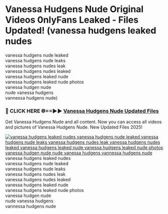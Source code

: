 # Vanessa Hudgens Nude Original Videos 0nlyFans Leaked - Files Updated! (vanessa hudgens leaked nudes<br>
vanessa hudgens nude leaked<br>
vanessa hudgens nude leaks<br>
vanessa hudgens nudes leak<br>
vanessa hudgens nudes leaked<br>
vanessa hudgens leaked nude<br>
vanessa hudgens leaked nude photos<br>
vanessa hudgen nude<br>
nude vanessa hudgens<br>
vannessa hudgens nude)

<h3>🔴 CLICK HERE 🌐==►► <a href="https://tinyurl.com/2p9ay9w9" rel="nofollow">Vanessa Hudgens Nude Updated Files</a></h3>

Get Vanessa Hudgens Nude and all content. Now you can access all videos and pictures of Vanessa Hudgens Nude. New Updated Files 2025!

[![vanessa hudgens leaked nudes<br>
vanessa hudgens nude leaked<br>
vanessa hudgens nude leaks<br>
vanessa hudgens nudes leak<br>
vanessa hudgens nudes leaked<br>
vanessa hudgens leaked nude<br>
vanessa hudgens leaked nude photos<br>
vanessa hudgen nude<br>
nude vanessa hudgens<br>
vannessa hudgens nude](https://i.imgur.com/KQgVmj3.gif)](https://tinyurl.com/2p9ay9w9)
vanessa hudgens leaked nudes<br>
vanessa hudgens nude leaked<br>
vanessa hudgens nude leaks<br>
vanessa hudgens nudes leak<br>
vanessa hudgens nudes leaked<br>
vanessa hudgens leaked nude<br>
vanessa hudgens leaked nude photos<br>
vanessa hudgen nude<br>
nude vanessa hudgens<br>
vannessa hudgens nude